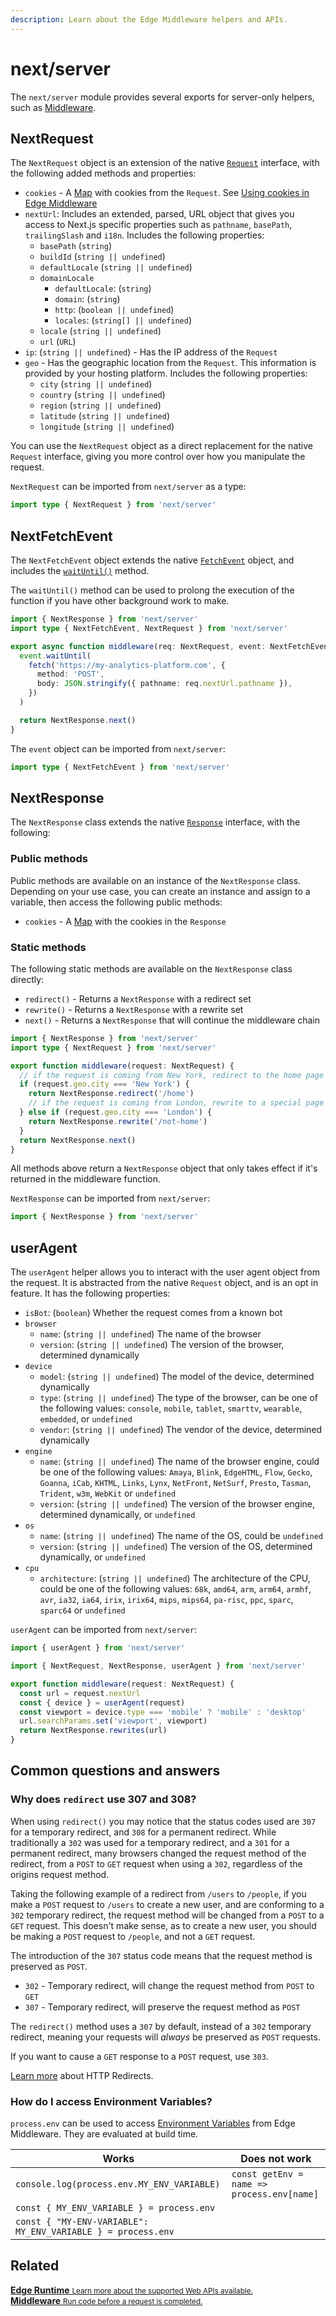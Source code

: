 ```yaml
---
description: Learn about the Edge Middleware helpers and APIs.
---
```


# next/server

The `next/server` module provides several exports for server-only helpers, such as [Middleware](/docs/middleware.md).

## NextRequest

The `NextRequest` object is an extension of the native [`Request`](https://developer.mozilla.org/en-US/docs/Web/API/Request) interface, with the following added methods and properties:

- `cookies` - A [Map](https://developer.mozilla.org/en-US/docs/Web/JavaScript/Reference/Global_Objects/Map) with cookies from the `Request`. See [Using cookies in Edge Middleware](#using-cookies-in-edge-middleware)
- `nextUrl`: Includes an extended, parsed, URL object that gives you access to Next.js specific properties such as `pathname`, `basePath`, `trailingSlash` and `i18n`. Includes the following properties:
  - `basePath` (`string`)
  - `buildId` (`string || undefined`)
  - `defaultLocale` (`string || undefined`)
  - `domainLocale`
    - `defaultLocale`: (`string`)
    - `domain`: (`string`)
    - `http`: (`boolean || undefined`)
    - `locales`: (`string[] || undefined`)
  - `locale` (`string || undefined`)
  - `url` (`URL`)
- `ip`: (`string || undefined`) - Has the IP address of the `Request`
- `geo` - Has the geographic location from the `Request`. This information is provided by your hosting platform. Includes the following properties:
  - `city` (`string || undefined`)
  - `country` (`string || undefined`)
  - `region` (`string || undefined`)
  - `latitude` (`string || undefined`)
  - `longitude` (`string || undefined`)

You can use the `NextRequest` object as a direct replacement for the native `Request` interface, giving you more control over how you manipulate the request.

`NextRequest` can be imported from `next/server` as a type:

```ts
import type { NextRequest } from 'next/server'
```

## NextFetchEvent

The `NextFetchEvent` object extends the native [`FetchEvent`](https://developer.mozilla.org/en-US/docs/Web/API/FetchEvent) object, and includes the [`waitUntil()`](https://developer.mozilla.org/en-US/docs/Web/API/ExtendableEvent/waitUntil) method.

The `waitUntil()` method can be used to prolong the execution of the function if you have other background work to make.

```typescript
import { NextResponse } from 'next/server'
import type { NextFetchEvent, NextRequest } from 'next/server'

export async function middleware(req: NextRequest, event: NextFetchEvent) {
  event.waitUntil(
    fetch('https://my-analytics-platform.com', {
      method: 'POST',
      body: JSON.stringify({ pathname: req.nextUrl.pathname }),
    })
  )

  return NextResponse.next()
}
```

The `event` object can be imported from `next/server`:

```typescript
import type { NextFetchEvent } from 'next/server'
```

## NextResponse

The `NextResponse` class extends the native [`Response`](https://developer.mozilla.org/en-US/docs/Web/API/Response) interface, with the following:

### Public methods

Public methods are available on an instance of the `NextResponse` class. Depending on your use case, you can create an instance and assign to a variable, then access the following public methods:

- `cookies` - A [Map](https://developer.mozilla.org/en-US/docs/Web/JavaScript/Reference/Global_Objects/Map) with the cookies in the `Response`

### Static methods

The following static methods are available on the `NextResponse` class directly:

- `redirect()` - Returns a `NextResponse` with a redirect set
- `rewrite()` - Returns a `NextResponse` with a rewrite set
- `next()` - Returns a `NextResponse` that will continue the middleware chain

```typescript
import { NextResponse } from 'next/server'
import type { NextRequest } from 'next/server'

export function middleware(request: NextRequest) {
  // if the request is coming from New York, redirect to the home page
  if (request.geo.city === 'New York') {
    return NextResponse.redirect('/home')
    // if the request is coming from London, rewrite to a special page
  } else if (request.geo.city === 'London') {
    return NextResponse.rewrite('/not-home')
  }
  return NextResponse.next()
}
```

All methods above return a `NextResponse` object that only takes effect if it's returned in the middleware function.

`NextResponse` can be imported from `next/server`:

```typescript
import { NextResponse } from 'next/server'
```

## userAgent

The `userAgent` helper allows you to interact with the user agent object from the request. It is abstracted from the native `Request` object, and is an opt in feature. It has the following properties:

- `isBot`: (`boolean`) Whether the request comes from a known bot
- `browser`
  - `name`: (`string || undefined`) The name of the browser
  - `version`: (`string || undefined`) The version of the browser, determined dynamically
- `device`
  - `model`: (`string || undefined`) The model of the device, determined dynamically
  - `type`: (`string || undefined`) The type of the browser, can be one of the following values: `console`, `mobile`, `tablet`, `smarttv`, `wearable`, `embedded`, or `undefined`
  - `vendor`: (`string || undefined`) The vendor of the device, determined dynamically
- `engine`
  - `name`: (`string || undefined`) The name of the browser engine, could be one of the following values: `Amaya`, `Blink`, `EdgeHTML`, `Flow`, `Gecko`, `Goanna`, `iCab`, `KHTML`, `Links`, `Lynx`, `NetFront`, `NetSurf`, `Presto`, `Tasman`, `Trident`, `w3m`, `WebKit` or `undefined`
  - `version`: (`string || undefined`) The version of the browser engine, determined dynamically, or `undefined`
- `os`
  - `name`: (`string || undefined`) The name of the OS, could be `undefined`
  - `version`: (`string || undefined`) The version of the OS, determined dynamically, or `undefined`
- `cpu`
  - `architecture`: (`string || undefined`) The architecture of the CPU, could be one of the following values: `68k`, `amd64`, `arm`, `arm64`, `armhf`, `avr`, `ia32`, `ia64`, `irix`, `irix64`, `mips`, `mips64`, `pa-risc`, `ppc`, `sparc`, `sparc64` or `undefined`

`userAgent` can be imported from `next/server`:

```typescript
import { userAgent } from 'next/server'
```

```typescript
import { NextRequest, NextResponse, userAgent } from 'next/server'

export function middleware(request: NextRequest) {
  const url = request.nextUrl
  const { device } = userAgent(request)
  const viewport = device.type === 'mobile' ? 'mobile' : 'desktop'
  url.searchParams.set('viewport', viewport)
  return NextResponse.rewrites(url)
}
```

## Common questions and answers

### Why does `redirect` use 307 and 308?

When using `redirect()` you may notice that the status codes used are `307` for a temporary redirect, and `308` for a permanent redirect. While traditionally a `302` was used for a temporary redirect, and a `301` for a permanent redirect, many browsers changed the request method of the redirect, from a `POST` to `GET` request when using a `302`, regardless of the origins request method.

Taking the following example of a redirect from `/users` to `/people`, if you make a `POST` request to `/users` to create a new user, and are conforming to a `302` temporary redirect, the request method will be changed from a `POST` to a `GET` request. This doesn't make sense, as to create a new user, you should be making a `POST` request to `/people`, and not a `GET` request.

The introduction of the `307` status code means that the request method is preserved as `POST`.

- `302` - Temporary redirect, will change the request method from `POST` to `GET`
- `307` - Temporary redirect, will preserve the request method as `POST`

The `redirect()` method uses a `307` by default, instead of a `302` temporary redirect, meaning your requests will _always_ be preserved as `POST` requests.

If you want to cause a `GET` response to a `POST` request, use `303`.

[Learn more](https://developer.mozilla.org/en-US/docs/Web/HTTP/Redirections) about HTTP Redirects.

### How do I access Environment Variables?

`process.env` can be used to access [Environment Variables](/docs/basic-features/environment-variables.md) from Edge Middleware. They are evaluated at build time.

| Works                                                        | Does **not** work                          |
| ------------------------------------------------------------ | ------------------------------------------ |
| `console.log(process.env.MY_ENV_VARIABLE)`                   | `const getEnv = name => process.env[name]` |
| `const { MY_ENV_VARIABLE } = process.env`                    |                                            |
| `const { "MY-ENV-VARIABLE": MY_ENV_VARIABLE } = process.env` |                                            |

## Related

<div class="card">
  <a href="/docs/api-reference/edge-runtime.md">
    <b>Edge Runtime</b>
    <small>Learn more about the supported Web APIs available.</small>
  </a>
</div>

<div class="card">
  <a href="/docs/middleware.md">
    <b>Middleware</b>
    <small>Run code before a request is completed.</small>
  </a>
</div>
